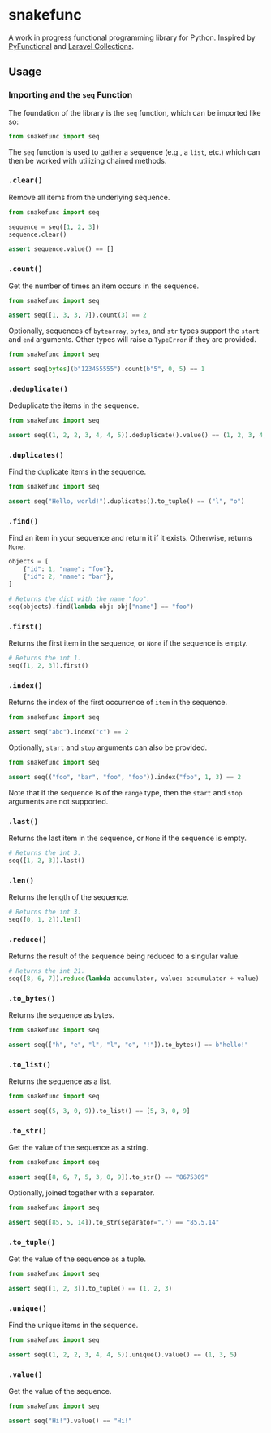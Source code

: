 snakefunc
=========

A work in progress functional programming library for Python. Inspired by [PyFunctional](https://pyfunctional.pedro.ai/) and [Laravel Collections](https://laravel.com/docs/master/collections).

Usage
-----

### Importing and the `seq` Function

The foundation of the library is the `seq` function, which can be imported like so:

```python
from snakefunc import seq
```

The `seq` function is used to gather a sequence (e.g., a `list`, etc.) which can then be worked with utilizing chained methods.

### `.clear()`

Remove all items from the underlying sequence.

```python
from snakefunc import seq

sequence = seq([1, 2, 3])
sequence.clear()

assert sequence.value() == []
```

### `.count()`

Get the number of times an item occurs in the sequence.

```python
from snakefunc import seq

assert seq([1, 3, 3, 7]).count(3) == 2
```

Optionally, sequences of `bytearray`, `bytes`, and `str` types support the `start` and `end` arguments. Other types will raise a `TypeError` if they are provided.

```python
from snakefunc import seq

assert seq[bytes](b"123455555").count(b"5", 0, 5) == 1
```

### `.deduplicate()`

Deduplicate the items in the sequence.

```python
from snakefunc import seq

assert seq((1, 2, 2, 3, 4, 4, 5)).deduplicate().value() == (1, 2, 3, 4, 5)
```

### `.duplicates()`

Find the duplicate items in the sequence.

```python
from snakefunc import seq

assert seq("Hello, world!").duplicates().to_tuple() == ("l", "o")
```

### `.find()`

Find an item in your sequence and return it if it exists. Otherwise, returns `None`.

```python
objects = [
    {"id": 1, "name": "foo"},
    {"id": 2, "name": "bar"},
]

# Returns the dict with the name "foo".
seq(objects).find(lambda obj: obj["name"] == "foo")
```

### `.first()`

Returns the first item in the sequence, or `None` if the sequence is empty.

```python
# Returns the int 1.
seq([1, 2, 3]).first()
```

### `.index()`

Returns the index of the first occurrence of `item` in the sequence.

```python
from snakefunc import seq

assert seq("abc").index("c") == 2
```

Optionally, `start` and `stop` arguments can also be provided.

```python
from snakefunc import seq

assert seq(("foo", "bar", "foo", "foo")).index("foo", 1, 3) == 2
```

Note that if the sequence is of the `range` type, then the `start` and `stop` arguments are not supported.

### `.last()`

Returns the last item in the sequence, or `None` if the sequence is empty.

```python
# Returns the int 3.
seq([1, 2, 3]).last()
```

### `.len()`

Returns the length of the sequence.

```python
# Returns the int 3.
seq([0, 1, 2]).len()
```

### `.reduce()`

Returns the result of the sequence being reduced to a singular value.

```python
# Returns the int 21.
seq([8, 6, 7]).reduce(lambda accumulator, value: accumulator + value)
```

### `.to_bytes()`

Returns the sequence as bytes.

```python
from snakefunc import seq

assert seq(["h", "e", "l", "l", "o", "!"]).to_bytes() == b"hello!"
```

### `.to_list()`

Returns the sequence as a list.

```python
from snakefunc import seq

assert seq((5, 3, 0, 9)).to_list() == [5, 3, 0, 9]
```

### `.to_str()`

Get the value of the sequence as a string.

```python
from snakefunc import seq

assert seq([8, 6, 7, 5, 3, 0, 9]).to_str() == "8675309"
```

Optionally, joined together with a separator.

```python
from snakefunc import seq

assert seq([85, 5, 14]).to_str(separator=".") == "85.5.14"
```

### `.to_tuple()`

Get the value of the sequence as a tuple.

```python
from snakefunc import seq

assert seq([1, 2, 3]).to_tuple() == (1, 2, 3)
```

### `.unique()`

Find the unique items in the sequence.

```python
from snakefunc import seq

assert seq((1, 2, 2, 3, 4, 4, 5)).unique().value() == (1, 3, 5)
```

### `.value()`

Get the value of the sequence.

```python
from snakefunc import seq

assert seq("Hi!").value() == "Hi!"
```

